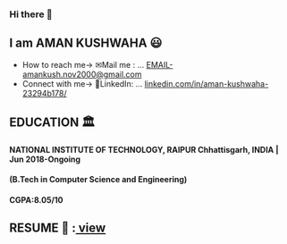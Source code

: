 ### Hi there 👋
## I am AMAN KUSHWAHA :smiley:  
- How to reach me-> ✉Mail me : ... <a href="amankush.nov2000@gmail.com" target ="_blank">EMAIL-amankush.nov2000@gmail.com  </a>
- Connect with me-> 💬LinkedIn: ... <a href="https://www.linkedin.com/in/aman-kushwaha-23294b178/" target ="_blank">linkedin.com/in/aman-kushwaha-23294b178/  </a>



## EDUCATION 🏛️
#### NATIONAL INSTITUTE OF TECHNOLOGY, RAIPUR      Chhattisgarh, INDIA | Jun 2018-Ongoing
#### (B.Tech in Computer Science and Engineering)
#### CGPA:8.05/10


## RESUME 📄 :<a href="https://drive.google.com/file/d/1s_7L_wdA2c-_DzTv9dKp1A-8HNVbGlLL/view?usp=sharing" target="_balnk"> view</a>


<!--
**Amankushwaha1/Amankushwaha1** is a ✨ _special_ ✨ repository because its `README.md` (this file) appears on your GitHub profile.

Here are some ideas to get you started:

- 🔭 I’m currently working on ...
- 🌱 I’m currently learning ...
- 👯 I’m looking to collaborate on ...
- 🤔 I’m looking for help with ...
- 💬 Ask me about ...
- 📫 How to reach me: ...
- 😄 Pronouns: ...
- ⚡ Fun fact: ...
-->
